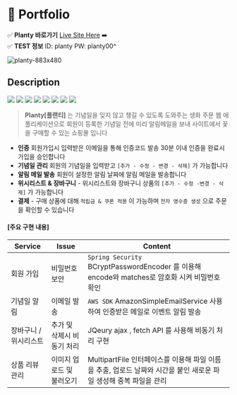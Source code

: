 
# :rocket: Portfolio 
:white_check_mark: **Planty 바로가기** [Live Site Here](http://54.180.104.203:8888/planty) :arrow_right:  
:white_check_mark: **TEST 정보** ID: planty PW: planty00^


![planty-883x480](https://user-images.githubusercontent.com/52145267/112725889-cbde3500-8f5d-11eb-97e9-542380077bd2.gif)



## Description
 <img src="https://img.shields.io/badge/Spring-6DB33F?style=flat-square&logo=Spring&logoColor=white"/> <img src="https://img.shields.io/badge/Java-B1361E?style=flat-square&logo=Java&logoColor=white"/> <img src="https://img.shields.io/badge/JavaScript-FF9900?style=flat-square&logo=JavaScript&logoColor=white"/> <img src="https://img.shields.io/badge/CSS-1572B6?style=flat-square&logo=CSS3&logoColor=white"/> <img src="https://img.shields.io/badge/MySQL-27A1C5?style=flat-square&logo=MySQL&logoColor=white"/> <img src="https://img.shields.io/badge/AWS-333333?style=flat-square&logo=Amazon-AWS&logoColor=white"/> <img src="https://img.shields.io/badge/Ubuntu-FC60A8?style=flat-square&logo=Ubuntu&logoColor=white"/> <img src="https://img.shields.io/badge/Apache Tomcat-9F55FF?style=flat-square&logo=Apache-Tomcat&logoColor=white"/>

> **Planty[플랜티]** 는 기념일을 잊지 않고 챙길 수 있도록 도와주는 생화 주문 웹 애플리케이션으로 
> 회원이 등록한 기념일 전에 미리 알림메일을 보내
> 사이트에서 꽃을 구매할 수 있는 쇼핑몰 입니다 

- **인증** 회원가입시 입력받은 이메일을 통해 인증코드 발송 30분 이내 인증을 완료시 가입을 승인합니다
- **기념일 관리** 회원의 기념일을 입력받고 `[추가 - 수정 - 변경 - 삭제]` 가 가능합니다 
- **알림 메일 발송** 회원이 설정한 알림 날짜에 알림 메일을 발송합니다
- **위시리스트 & 장바구니** - 위시리스트와 장바구니 상품의 `[추가 - 수정 -변경 - 삭제]` 가 가능합니다
- **결제** - 구매 상품에 대해 `적립금 & 쿠폰 적용` 이 가능하며 `전자 영수증 생성` 으로 주문을 확인할 수 있습니다 

#### [주요 구현 내용]

| Service | Issue | Content |
| ------  | ------ | ------ |
| 회원 가입 | 비밀번호 보안 | ``` Spring Security ``` BCryptPasswordEncoder 를 이용해 encode와 matches로 암호화 시켜 비밀번호 확인 |
| 기념일 알림 | 이메일 발송 | ``` AWS SDK ``` AmazonSimpleEmailService 사용하여 인증받은 메일로 이벤트 알림 발송 |
| 장바구니 / 위시리스트 | 추가 및 삭제시 비동기 처리 | JQeury ajax , fetch API 를 사용해 비동기 처리 구현 |
| 상품 리뷰 관리 | 이미지 업로드 및 불러오기 | MultipartFile 인터페이스를 이용해 파일 이름을 추출, 업로드 날짜와 시간을 붙인 새로운 파일 생성해 중복 파일을 관리 |
